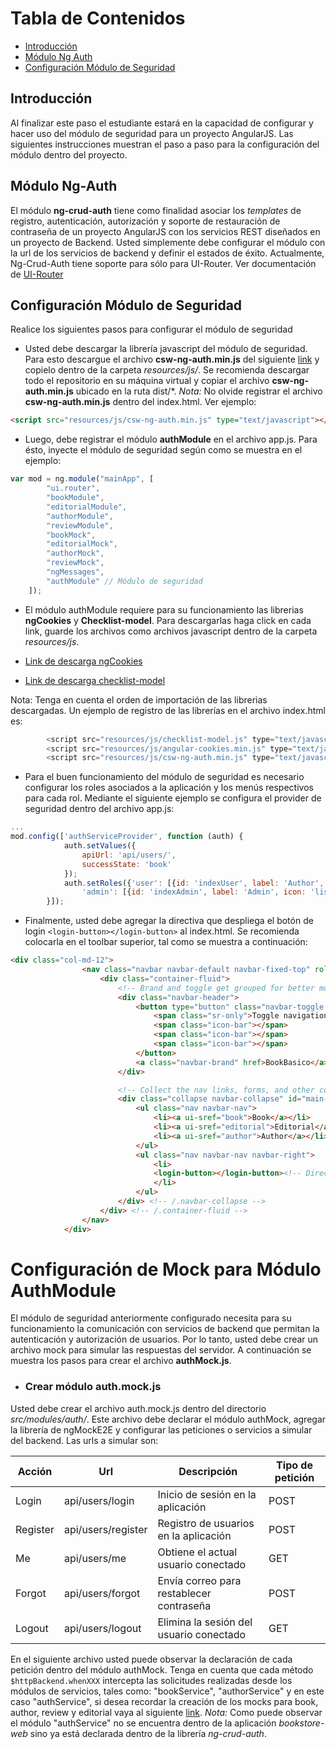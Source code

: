 # Tabla de Contenidos

-  [Introducción](#introducción)
-  [Módulo Ng Auth](#módulo-ng-auth)
-  [Configuración Módulo de Seguridad](#configuración-módulo-de-seguridad)


## Introducción
Al finalizar este paso el estudiante estará en la capacidad de configurar y hacer uso del módulo de seguridad para un proyecto AngularJS. Las siguientes instrucciones muestran el paso a paso para la configuración del módulo dentro del proyecto.  

## Módulo Ng-Auth
El módulo **ng-crud-auth** tiene como finalidad asociar los *templates* de registro, autenticación, autorización y soporte de restauración de contraseña de un proyecto AngularJS con los servicios REST diseñados en un proyecto de Backend. Usted simplemente debe configurar el módulo con la url de los servicios de backend y definir el estados de éxito. Actualmente, Ng-Crud-Auth tiene soporte para sólo para UI-Router. Ver documentación de [UI-Router](https://github.com/angular-ui/ui-router#angularui-router-)


## Configuración Módulo de Seguridad
Realice los siguientes pasos para configurar el módulo de seguridad

- Usted debe descargar la librería javascript del módulo de seguridad. Para esto descargue el archivo **csw-ng-auth.min.js** del siguiente [link](https://github.com/recursosCSWuniandes/ng-crud-auth/blob/master/dist/csw-ng-auth.min.js) y copielo dentro de la carpeta *resources/js/*. Se recomienda descargar todo el repositorio en su máquina virtual y copiar el archivo **csw-ng-auth.min.js**  ubicado en la ruta dist/*. *Nota:* No olvide registrar el archivo **csw-ng-auth.min.js** dentro del index.html. Ver ejemplo:

```HTML
<script src="resources/js/csw-ng-auth.min.js" type="text/javascript"></script>
```

- Luego, debe registrar el módulo **authModule** en el archivo app.js. Para ésto, inyecte el módulo de seguridad según como se muestra en el ejemplo:
```javascript
var mod = ng.module("mainApp", [
        "ui.router",
        "bookModule",
        "editorialModule",
        "authorModule",
        "reviewModule",
        "bookMock",
        "editorialMock",
        "authorMock",
        "reviewMock",
        "ngMessages",
        "authModule" // Módulo de seguridad
    ]);
```
- El módulo authModule requiere para su funcionamiento las librerias **ngCookies** y **Checklist-model**. Para descargarlas haga click en cada link, guarde los archivos como archivos javascript dentro de la carpeta *resources/js*.

 - [Link de descarga ngCookies](https://code.angularjs.org/1.4.8/angular-cookies.min.js)
 - [Link de descarga checklist-model](http://vitalets.github.io/checklist-model/checklist-model.js)

Nota: Tenga en cuenta el orden de importación de las librerias descargadas. Un ejemplo de registro de las librerías en el archivo index.html es:
```javascript
        <script src="resources/js/checklist-model.js" type="text/javascript"></script>
        <script src="resources/js/angular-cookies.min.js" type="text/javascript"></script>        
        <script src="resources/js/csw-ng-auth.min.js" type="text/javascript"></script>
```

- Para el buen funcionamiento del módulo de seguridad es necesario configurar los roles asociados a la aplicación y los menús respectivos para cada rol. Mediante el siguiente ejemplo se configura el provider de seguridad dentro del archivo app.js:

```javascript
...
mod.config(['authServiceProvider', function (auth) {
            auth.setValues({
                apiUrl: 'api/users/',
                successState: 'book'
            });
            auth.setRoles({'user': [{id: 'indexUser', label: 'Author', icon: 'list-alt', state: 'author'}],
                'admin': [{id: 'indexAdmin', label: 'Admin', icon: 'list-alt', state: 'editorial'}]});
        }]);

```

- Finalmente, usted debe agregar la directiva que despliega el botón de login ```<login-button></login-button>``` al index.html. Se recomienda colocarla en el toolbar superior, tal como se muestra a continuación:

```html
<div class="col-md-12">
                <nav class="navbar navbar-default navbar-fixed-top" role="navigation">
                    <div class="container-fluid">
                        <!-- Brand and toggle get grouped for better mobile display -->
                        <div class="navbar-header">
                            <button type="button" class="navbar-toggle collapsed" data-toggle="collapse" data-target="#main-bar">
                                <span class="sr-only">Toggle navigation</span>
                                <span class="icon-bar"></span>
                                <span class="icon-bar"></span>
                                <span class="icon-bar"></span>
                            </button>
                            <a class="navbar-brand" href>BookBasico</a>
                        </div>

                        <!-- Collect the nav links, forms, and other content for toggling -->
                        <div class="collapse navbar-collapse" id="main-bar">
                            <ul class="nav navbar-nav">
                                <li><a ui-sref="book">Book</a></li>
                                <li><a ui-sref="editorial">Editorial</a></li>
                                <li><a ui-sref="author">Author</a></li>
                            </ul>
                            <ul class="nav navbar-nav navbar-right">
                                <li>
                                <login-button></login-button><!-- Directiva ngauth -->
                                </li>
                            </ul>
                        </div> <!-- /.navbar-collapse -->
                    </div> <!-- /.container-fluid -->
                </nav>
            </div>
```

# Configuración de Mock para Módulo AuthModule

El módulo de seguridad anteriormente configurado necesita para su funcionamiento la comunicación con servicios de backend que permitan la autenticación y autorización de usuarios. Por lo tanto, usted debe crear un archivo mock para simular las respuestas del servidor. A continuación se muestra los pasos para crear el archivo **authMock.js**.

- ### Crear módulo auth.mock.js
Usted debe crear el archivo auth.mock.js dentro del directorio *src/modules/auth/*. Este archivo debe declarar el módulo authMock, agregar la librería de ngMockE2E y configurar las peticiones o servicios a simular del backend. Las urls a simular son:

Acción          | Url                | Descripción                               | Tipo de petición
--------------- |--------------------|-------------------------------------------|-------------------
Login           | api/users/login    | Inicio de sesión en la aplicación         | POST
Register        | api/users/register | Registro de usuarios en la aplicación     | POST
Me              | api/users/me       | Obtiene el actual usuario conectado       | GET
Forgot          | api/users/forgot   | Envía correo para restablecer contraseña  | POST
Logout          | api/users/logout   | Elimina la sesión del usuario conectado   | GET

En el siguiente archivo usted puede observar la declaración de cada petición dentro del módulo authMock. Tenga en cuenta que cada método ```$httpBackend.whenXXX``` intercepta las solicitudes realizadas desde los módulos de servicios, tales como: "bookService", "authorService" y en este caso "authService", si desea recordar la creación de los mocks para book, author, review y editorial vaya al siguiente [link](https://github.com/Uniandes-isis2603-201520/ejemplo-book/wiki/Paso-2#m%C3%B3dulos-mocks). *Nota:* Como puede observar el módulo "authService" no se encuentra dentro de la aplicación *bookstore-web* sino ya está declarada dentro de la librería *ng-crud-auth*.







